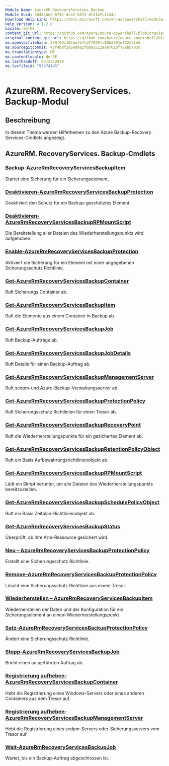 ```yaml
---
Module Name: AzureRM.RecoveryServices.Backup
Module Guid: 3d444bee-6742-4ce2-b573-dfd1b7c4144c
Download Help Link: https://docs.microsoft.com/en-us/powershell/module/azurerm.recoveryservices.backup
Help Version: 4.1.2.0
Locale: en-US
content_git_url: https://github.com/Azure/azure-powershell/blob/preview/src/ResourceManager/RecoveryServices/Commands.RecoveryServices.Backup/help/AzureRM.RecoveryServices.Backup.md
original_content_git_url: https://github.com/Azure/azure-powershell/blob/preview/src/ResourceManager/RecoveryServices/Commands.RecoveryServices.Backup/help/AzureRM.RecoveryServices.Backup.md
ms.openlocfilehash: 379f69c102aefb7cd77820fc80b2391e772c51e5
ms.sourcegitcommit: 43f4bdf2a59dd82fd881512aa9761bf72eb5703c
ms.translationtype: MT
ms.contentlocale: de-DE
ms.lasthandoff: 04/23/2019
ms.locfileid: "93474145"
---
```

# AzureRM. RecoveryServices. Backup-Modul
## Beschreibung
In diesem Thema werden Hilfethemen zu den Azure Backup-Recovery Services-Cmdlets angezeigt.

## AzureRM. RecoveryServices. Backup-Cmdlets
### [Backup-AzureRmRecoveryServicesBackupItem](Backup-AzureRmRecoveryServicesBackupItem.md)
Startet eine Sicherung für ein Sicherungselement.

### [Deaktivieren-AzureRmRecoveryServicesBackupProtection](Disable-AzureRmRecoveryServicesBackupProtection.md)
Deaktiviert den Schutz für ein Backup-geschütztes Element.

### [Deaktivieren-AzureRmRecoveryServicesBackupRPMountScript](Disable-AzureRmRecoveryServicesBackupRPMountScript.md)
Die Bereitstellung aller Dateien des Wiederherstellungspunkts wird aufgehoben.

### [Enable-AzureRmRecoveryServicesBackupProtection](Enable-AzureRmRecoveryServicesBackupProtection.md)
Aktiviert die Sicherung für ein Element mit einer angegebenen Sicherungsschutz Richtlinie.

### [Get-AzureRmRecoveryServicesBackupContainer](Get-AzureRmRecoveryServicesBackupContainer.md)
Ruft Sicherungs Container ab.

### [Get-AzureRmRecoveryServicesBackupItem](Get-AzureRmRecoveryServicesBackupItem.md)
Ruft die Elemente aus einem Container in Backup ab.

### [Get-AzureRmRecoveryServicesBackupJob](Get-AzureRmRecoveryServicesBackupJob.md)
Ruft Backup-Aufträge ab.

### [Get-AzureRmRecoveryServicesBackupJobDetails](Get-AzureRmRecoveryServicesBackupJobDetails.md)
Ruft Details für einen Backup-Auftrag ab.

### [Get-AzureRmRecoveryServicesBackupManagementServer](Get-AzureRmRecoveryServicesBackupManagementServer.md)
Ruft scdpm-und Azure-Backup-Verwaltungsserver ab.

### [Get-AzureRmRecoveryServicesBackupProtectionPolicy](Get-AzureRmRecoveryServicesBackupProtectionPolicy.md)
Ruft Sicherungsschutz Richtlinien für einen Tresor ab.

### [Get-AzureRmRecoveryServicesBackupRecoveryPoint](Get-AzureRmRecoveryServicesBackupRecoveryPoint.md)
Ruft die Wiederherstellungspunkte für ein gesichertes Element ab.

### [Get-AzureRmRecoveryServicesBackupRetentionPolicyObject](Get-AzureRmRecoveryServicesBackupRetentionPolicyObject.md)
Ruft ein Basis Aufbewahrungsrichtlinienobjekt ab.

### [Get-AzureRmRecoveryServicesBackupRPMountScript](Get-AzureRmRecoveryServicesBackupRPMountScript.md)
Lädt ein Skript herunter, um alle Dateien des Wiederherstellungspunkts bereitzustellen.

### [Get-AzureRmRecoveryServicesBackupSchedulePolicyObject](Get-AzureRmRecoveryServicesBackupSchedulePolicyObject.md)
Ruft ein Basis Zeitplan-Richtlinienobjekt ab.

### [Get-AzureRmRecoveryServicesBackupStatus](Get-AzureRmRecoveryServicesBackupStatus.md)
Überprüft, ob Ihre Arm-Ressource gesichert wird.

### [Neu – AzureRmRecoveryServicesBackupProtectionPolicy](New-AzureRmRecoveryServicesBackupProtectionPolicy.md)
Erstellt eine Sicherungsschutz Richtlinie.

### [Remove-AzureRmRecoveryServicesBackupProtectionPolicy](Remove-AzureRmRecoveryServicesBackupProtectionPolicy.md)
Löscht eine Sicherungsschutz Richtlinie aus einem Tresor.

### [Wiederherstellen – AzureRmRecoveryServicesBackupItem](Restore-AzureRmRecoveryServicesBackupItem.md)
Wiederherstellen der Daten und der Konfiguration für ein Sicherungselement an einem Wiederherstellungspunkt

### [Satz-AzureRmRecoveryServicesBackupProtectionPolicy](Set-AzureRmRecoveryServicesBackupProtectionPolicy.md)
Ändert eine Sicherungsschutz Richtlinie.

### [Stopp-AzureRmRecoveryServicesBackupJob](Stop-AzureRmRecoveryServicesBackupJob.md)
Bricht einen ausgeführten Auftrag ab.

### [Registrierung aufheben-AzureRmRecoveryServicesBackupContainer](Unregister-AzureRmRecoveryServicesBackupContainer.md)
Hebt die Registrierung eines Windows-Servers oder eines anderen Containers aus dem Tresor auf.

### [Registrierung aufheben-AzureRmRecoveryServicesBackupManagementServer](Unregister-AzureRmRecoveryServicesBackupManagementServer.md)
Hebt die Registrierung eines scdpm-Servers oder-Sicherungsservers vom Tresor auf.

### [Wait-AzureRmRecoveryServicesBackupJob](Wait-AzureRmRecoveryServicesBackupJob.md)
Wartet, bis ein Backup-Auftrag abgeschlossen ist.

